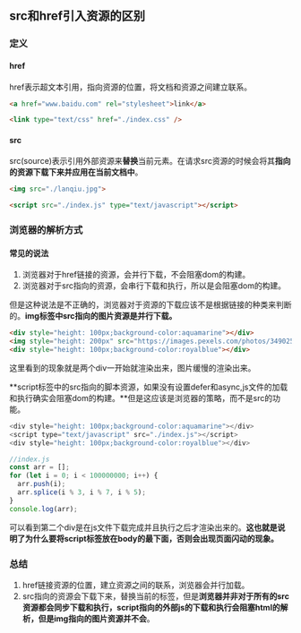 ## src和href引入资源的区别
### 定义

#### href
href表示超文本引用，指向资源的位置，将文档和资源之间建立联系。

```html
<a href="www.baidu.com" rel="stylesheet">link</a>

<link type="text/css" href="./index.css" />
```

#### src
src(source)表示引用外部资源来**替换**当前元素。在请求src资源的时候会将其**指向的资源下载下来并应用在当前文档中**。

```html
<img src="./lanqiu.jpg">

<script src="./index.js" type="text/javascript"></script>
```

### 浏览器的解析方式
#### 常见的说法
1. 浏览器对于href链接的资源，会并行下载，不会阻塞dom的构建。
2. 浏览器对于src指向的资源，会串行下载和执行，所以是会阻塞dom的构建。


但是这种说法是不正确的，浏览器对于资源的下载应该不是根据链接的种类来判断的。**img标签中src指向的图片资源是并行下载。**

```html
<div style="height: 100px;background-color:aquamarine"></div>
<img style="height: 200px" src="https://images.pexels.com/photos/3490257/pexels-photo-3490257.jpeg" />
<div style="height: 100px;background-color:royalblue"></div>
```
这里看到的现象就是两个div一开始就渲染出来，图片缓慢的渲染出来。

**script标签中的src指向的脚本资源，如果没有设置defer和async,js文件的加载和执行确实会阻塞dom的构建。**但是这应该是浏览器的策略，而不是src的功能。

```js
<div style="height: 100px;background-color:aquamarine"></div>
<script type="text/javascript" src="./index.js"></script>
<div style="height: 100px;background-color:royalblue"></div>

//index.js
const arr = [];
for (let i = 0; i < 100000000; i++) {
  arr.push(i);
  arr.splice(i % 3, i % 7, i % 5);
}
console.log(arr);
```
可以看到第二个div是在js文件下载完成并且执行之后才渲染出来的。**这也就是说明了为什么要将script标签放在body的最下面，否则会出现页面闪动的现象。**

### 总结
1. href链接资源的位置，建立资源之间的联系，浏览器会并行加载。
2. src指向的资源会下载下来，替换当前的标签，但是**浏览器并非对于所有的src资源都会同步下载和执行，script指向的外部js的下载和执行会阻塞html的解析，但是img指向的图片资源并不会**。
